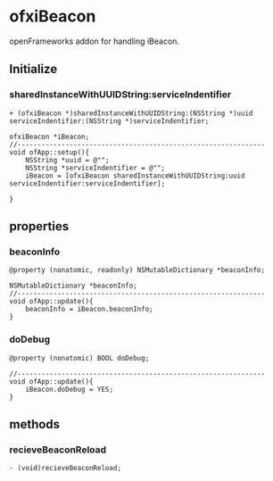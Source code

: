 ofxiBeacon
==========

openFrameworks addon for handling iBeacon.


## Initialize

### sharedInstanceWithUUIDString:serviceIndentifier

```
+ (ofxiBeacon *)sharedInstanceWithUUIDString:(NSString *)uuid serviceIndentifier:(NSString *)serviceIndentifier;
```

```
ofxiBeacon *iBeacon;
//--------------------------------------------------------------
void ofApp::setup(){
    NSString *uuid = @"";
    NSString *serviceIndentifier = @"";
    iBeacon = [ofxiBeacon sharedInstanceWithUUIDString:uuid serviceIndentifier:serviceIndentifier];

}
```

## properties

### beaconInfo

```
@property (nonatomic, readonly) NSMutableDictionary *beaconInfo;
```

```
NSMutableDictionary *beaconInfo;
//--------------------------------------------------------------
void ofApp::update(){
    beaconInfo = iBeacon.beaconInfo;
}
```

### doDebug

```
@property (nonatomic) BOOL doDebug;
```

```
//--------------------------------------------------------------
void ofApp::update(){
    iBeacon.doDebug = YES;
}
```

## methods

### recieveBeaconReload

```
- (void)recieveBeaconReload;
```
